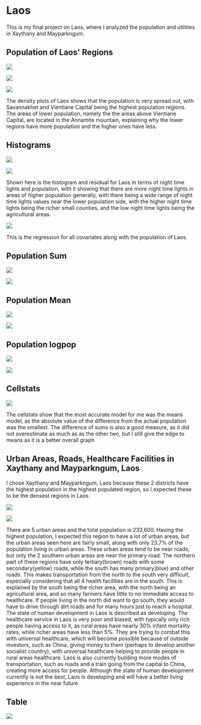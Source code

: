 # Laos

This is my final project on Laos, where I analyzed the population and utilities in Xaythany and Mayparkngum. 



## Population of Laos' Regions

![](laos.png)

![](laos_adm2.png)

![](laos_3d_gif.gif)

The density plots of Laos shows that the population is very spread out, with Savannakhet and Vientiane Capital being the highest population regions. The areas of lower population, namely the the areas above Vientiane Capital, are located in the Annamite mountain, explaining why the lower regions have more population and the higher ones have less. 

## Histograms

![](laospop.png)

![](popntl.png)

Shown here is the histogram and residual for Laos in terms of night time lights and population, with it showing that there are more night time lights in areas of higher population generally, with there being a wide range of night time lights values near the lower population side, with the higher night time lights being the richer small counties, and the low night time lights being the agricultural areas. 


![](all.png)

This is the regression for all covariates along with the population of Laos. 


## Population Sum

![](Diff_of_sums.png)

![](Diff._of_sums_3D.png)


## Population Mean

![](Diff._of_means.png)

![](Diff_of_means_3D.png)

## Population logpop

![](Diff._of_logpop.png)

![](Diff._of_logpop_3D.png)

## Cellstats

![](cell_stats.png)

The cellstats show that the most accurate model for me was the means model, as the absolute value of the difference from the actual population was the smallest. The difference of sums is also a good measure, as it did not overestimate as much as as the other two, but I still give the edge to means as it is a better overall graph

## Urban Areas, Roads, Healthcare Facilities in Xaythany and Mayparkngum, Laos

I chose Xaythany and Mayparkngum, Laos because these 2 districts have the highest population in the highest populated region, so I expected these to be the densest regions in Laos. 

![](hospitals_part4.png)

![](chanthabuly.png)

There are 5 urban areas and the total population is 233,600. Having the highest population, I expected this region to have a lot of urban areas, but the urban areas seen here are fairly small, along with only 23.7% of the population living in urban areas. These urban areas tend to be near roads, but only the 2 southern urban areas are near the primary road. The northern part of these regions have only tertiary(brown) roads with some secondary(yellow) roads, while the south has many primary(blue) and other roads. This makes transportation from the north to the south very difficult, especially considering that all 4 health facilities are in the south. This is explained by the south being the richer area, with the north being an agricultural area, and so many farmers have little to no immediate access to healthcare. If people living in the north did want to go south, they would have to drive through dirt roads and for many hours just to reach a hospital. The state of human development in Laos is described as developing. The healthcare service in Laos is very poor and biased, with typically only rich people having access to it, as rural areas have nearly 30% infant mortality rates, while richer areas have less than 5%. They are trying to combat this with universal healthcare, which will become possible because of outside investors, such as China, giving money to them (perhaps to develop another socialist country), with universal healthcare helping to provide people in rural areas healthcare. Laos is also currently building more modes of transportation, such as roads and a train going from the capital to China, creating more access for people. Although the state of human development currently is not the best, Laos is developing and will have a better living experience in the near future. 

## Table

![](table.png)
